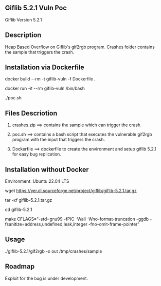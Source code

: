 ## Giflib 5.2.1 Vuln Poc
Giflib Version 5.2.1

## Description
Heap Based Overflow on Giflib's gif2rgb program. Crashes folder contains the sample that triggers the crash. 

## Installation via Dockerfile
docker build --rm -t giflib-vuln -f Dockerfile .

docker run -it --rm giflib-vuln /bin/bash

./poc.sh



## Files Descriotion
1. crashes.zip ==>  contains the sample which can trigger the crash.

2. poc.sh ==> contains a bash script that executes the vulnerable gif2rgb program with the input that triggers the crash.

3. Dockerfile ==> dockerfile to create the environment and setup giflib 5.2.1 for easy bug replication.



## Installation without Docker
Environment: Ubuntu 22.04 LTS

wget https://yer.dl.sourceforge.net/project/giflib/giflib-5.2.1.tar.gz

tar -xf giflib-5.2.1.tar.gz

cd giflib-5.2.1

make CFLAGS="-std=gnu99 -fPIC -Wall -Wno-format-truncation -ggdb -fsanitize=address,undefined,leak,integer -fno-omit-frame-pointer"

## Usage
./giflib-5.2.1/gif2rgb -o out /tmp/crashes/sample

## Roadmap
Exploit for the bug is under development.

